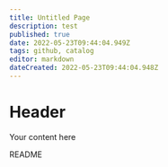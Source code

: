 ```yaml
---
title: Untitled Page
description: test
published: true
date: 2022-05-23T09:44:04.949Z
tags: github, catalog
editor: markdown
dateCreated: 2022-05-23T09:44:04.948Z
---
```


# Header
Your content here

README
